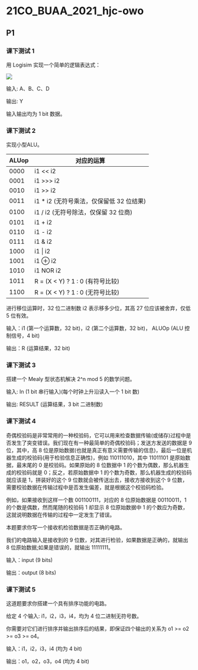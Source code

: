 # 21CO_BUAA_2021_hjc-owo

## P1

### 课下测试 1

用 Logisim 实现一个简单的逻辑表达式：

![](http://latex.codecogs.com/svg.latex?Y=\overline{A}B+C+AD)

输入: A、B、C、D

输出: Y 

输入输出均为 1 bit 数据。

### 课下测试 2

实现小型ALU。

| ALUop | 对应的运算                               |
| ----- | ---------------------------------------- |
| 0000  | i1 << i2                                 |
| 0001  | i1 >>> i2                                |
| 0010  | i1 >> i2                                 |
| 0011  | i1 * i2 (无符号乘法，仅保留低 32 位结果) |
| 0100  | i1 / i2 (无符号除法，仅保留 32 位商)     |
| 0101  | i1 + i2                                  |
| 0110  | i1 - i2                                  |
| 0111  | i1 & i2                                  |
| 1000  | i1 \| i2                                 |
| 1001  | i1 ⊕ i2 |
| 1010 | i1 NOR i2 |
| 1011 | R = (X < Y) ? 1 : 0 (有符号比较) |
| 1100 | R = (X < Y) ? 1 : 0 (无符号比较) |

进行移位运算时，32 位二进制数 i2 表示移多少位，其高 27 位应该被舍弃，仅低 5 位有效。

输入：i1 (第一个运算数，32 bit)，i2 (第二个运算数，32 bit)， ALUOp (ALU 控制信号，4 bit)

输出：R (运算结果，32 bit)

### 课下测试 3

搭建一个 Mealy 型状态机解决 2^n mod 5 的数学问题。

输入: In (1 bit 串行输入)(每个时钟上升沿读入一个 1 bit 数)

输出: RESULT (运算结果，3 bit 二进制数)

### 课下测试 4

奇偶校验码是非常常用的一种校验码，它可以用来检查数据传输(或储存)过程中是否发生了突变错误。我们现在有一种最简单的奇偶校验码；发送方发送的数据是 9 位，其中，高 8 位是原始数据(也就是真正有意义需要传输的信息)，最后一位是机器生成的校验码(用于检验信息正确性)，例如 110111010，其中 11011101 是原始数据，最末尾的 0 是校验码。如果原始的 8 位数据中 1 的个数为偶数，那么机器生成的校验码就是 0；反之，若原始数据中 1 的个数为奇数，那么机器生成的校验码就应该是 1，拼装好的这个 9 位数就会被传送出去，接收方接收到这个 9 位数，需要校验数据在传输过程中是否发生偏差，就是根据这个校验码检验。

例如，如果接收到这样一个数 001100111，对应的 8 位原始数据是 00110011，1 的个数是偶数，然而尾随的校验码 1 却显示 8 位原始数据中 1 的个数应为奇数，这就说明数据在传输的过程中一定发生了错误。

本题要求你写一个接收机检验数据是否正确的电路。

我们的电路输入是接收到的 9 位数，对其进行检验，如果数据是正确的，就输出 8 位原始数据;如果是错误的，就输出 11111111。

输入：input (9 bits)

输出：output (8 bits)

### 课下测试 5

这道题要求你搭建一个具有排序功能的电路。

给定 4 个输入: i1，i2，i3，i4，均为 4 位二进制无符号数。

你需要对它们进行排序并输出排序后的结果，即保证四个输出的关系为 o1 >= o2 >= o3 >= o4。

输入：i1，i2，i3，i4 (均为 4 bit)

输出：o1，o2，o3，o4 (均为 4 bit)
